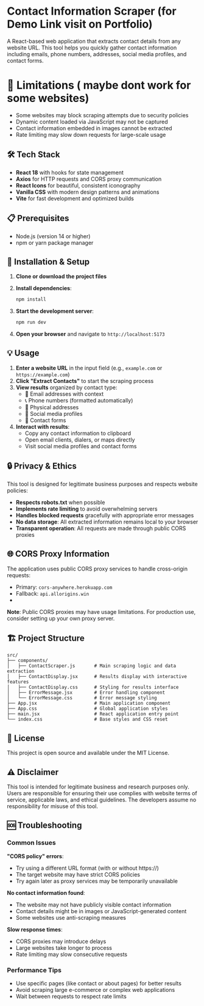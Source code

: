 # Contact Information Scraper (for Demo Link visit on Portfolio)

A React-based web application that extracts contact details from any website URL. This tool helps you quickly gather contact information including emails, phone numbers, addresses, social media profiles, and contact forms.

# 🚨 Limitations ( maybe dont work for some websites)

- Some websites may block scraping attempts due to security policies
- Dynamic content loaded via JavaScript may not be captured
- Contact information embedded in images cannot be extracted
- Rate limiting may slow down requests for large-scale usage

  
## 🛠️ Tech Stack

- **React 18** with hooks for state management
- **Axios** for HTTP requests and CORS proxy communication
- **React Icons** for beautiful, consistent iconography
- **Vanilla CSS** with modern design patterns and animations
- **Vite** for fast development and optimized builds

## 📋 Prerequisites

- Node.js (version 14 or higher)
- npm or yarn package manager

## 🔧 Installation & Setup

1. **Clone or download the project files**

2. **Install dependencies**:
   ```bash
   npm install
   ```

3. **Start the development server**:
   ```bash
   npm run dev
   ```

4. **Open your browser** and navigate to `http://localhost:5173`

## 💡 Usage

1. **Enter a website URL** in the input field (e.g., `example.com` or `https://example.com`)
2. **Click "Extract Contacts"** to start the scraping process
3. **View results** organized by contact type:
   - 📧 Email addresses with context
   - 📞 Phone numbers (formatted automatically)
   - 📍 Physical addresses
   - 🔗 Social media profiles
   - 📝 Contact forms
4. **Interact with results**:
   - Copy any contact information to clipboard
   - Open email clients, dialers, or maps directly
   - Visit social media profiles and contact forms

## 🔒 Privacy & Ethics

This tool is designed for legitimate business purposes and respects website policies:

- **Respects robots.txt** when possible
- **Implements rate limiting** to avoid overwhelming servers
- **Handles blocked requests** gracefully with appropriate error messages
- **No data storage**: All extracted information remains local to your browser
- **Transparent operation**: All requests are made through public CORS proxies



## 🌐 CORS Proxy Information

The application uses public CORS proxy services to handle cross-origin requests:
- Primary: `cors-anywhere.herokuapp.com`
- Fallback: `api.allorigins.win`
- 

**Note**: Public CORS proxies may have usage limitations. For production use, consider setting up your own proxy server.

## 🏗️ Project Structure

```
src/
├── components/
│   ├── ContactScraper.js       # Main scraping logic and data extraction
│   ├── ContactDisplay.jsx      # Results display with interactive features
│   ├── ContactDisplay.css      # Styling for results interface
│   ├── ErrorMessage.jsx        # Error handling component
│   └── ErrorMessage.css        # Error message styling
├── App.jsx                     # Main application component
├── App.css                     # Global application styles
├── main.jsx                    # React application entry point
└── index.css                   # Base styles and CSS reset
```





## 📜 License

This project is open source and available under the MIT License.

## ⚠️ Disclaimer

This tool is intended for legitimate business and research purposes only. Users are responsible for ensuring their use complies with website terms of service, applicable laws, and ethical guidelines. The developers assume no responsibility for misuse of this tool.

## 🆘 Troubleshooting

### Common Issues

**"CORS policy" errors**:
- Try using a different URL format (with or without https://)
- The target website may have strict CORS policies
- Try again later as proxy services may be temporarily unavailable

**No contact information found**:
- The website may not have publicly visible contact information
- Contact details might be in images or JavaScript-generated content
- Some websites use anti-scraping measures

**Slow response times**:
- CORS proxies may introduce delays
- Large websites take longer to process
- Rate limiting may slow consecutive requests

### Performance Tips

- Use specific pages (like contact or about pages) for better results
- Avoid scraping large e-commerce or complex web applications
- Wait between requests to respect rate limits
